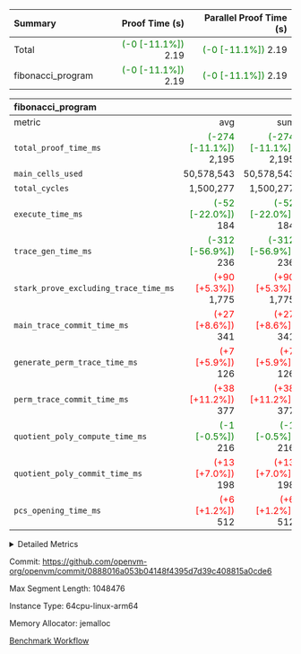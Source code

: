 | Summary | Proof Time (s) | Parallel Proof Time (s) |
|:---|---:|---:|
| Total | <span style='color: green'>(-0 [-11.1%])</span> 2.19 | <span style='color: green'>(-0 [-11.1%])</span> 2.19 |
| fibonacci_program | <span style='color: green'>(-0 [-11.1%])</span> 2.19 | <span style='color: green'>(-0 [-11.1%])</span> 2.19 |


| fibonacci_program |||||
|:---|---:|---:|---:|---:|
|metric|avg|sum|max|min|
| `total_proof_time_ms ` | <span style='color: green'>(-274 [-11.1%])</span> 2,195 | <span style='color: green'>(-274 [-11.1%])</span> 2,195 | <span style='color: green'>(-274 [-11.1%])</span> 2,195 | <span style='color: green'>(-274 [-11.1%])</span> 2,195 |
| `main_cells_used     ` |  50,578,543 |  50,578,543 |  50,578,543 |  50,578,543 |
| `total_cycles        ` |  1,500,277 |  1,500,277 |  1,500,277 |  1,500,277 |
| `execute_time_ms     ` | <span style='color: green'>(-52 [-22.0%])</span> 184 | <span style='color: green'>(-52 [-22.0%])</span> 184 | <span style='color: green'>(-52 [-22.0%])</span> 184 | <span style='color: green'>(-52 [-22.0%])</span> 184 |
| `trace_gen_time_ms   ` | <span style='color: green'>(-312 [-56.9%])</span> 236 | <span style='color: green'>(-312 [-56.9%])</span> 236 | <span style='color: green'>(-312 [-56.9%])</span> 236 | <span style='color: green'>(-312 [-56.9%])</span> 236 |
| `stark_prove_excluding_trace_time_ms` | <span style='color: red'>(+90 [+5.3%])</span> 1,775 | <span style='color: red'>(+90 [+5.3%])</span> 1,775 | <span style='color: red'>(+90 [+5.3%])</span> 1,775 | <span style='color: red'>(+90 [+5.3%])</span> 1,775 |
| `main_trace_commit_time_ms` | <span style='color: red'>(+27 [+8.6%])</span> 341 | <span style='color: red'>(+27 [+8.6%])</span> 341 | <span style='color: red'>(+27 [+8.6%])</span> 341 | <span style='color: red'>(+27 [+8.6%])</span> 341 |
| `generate_perm_trace_time_ms` | <span style='color: red'>(+7 [+5.9%])</span> 126 | <span style='color: red'>(+7 [+5.9%])</span> 126 | <span style='color: red'>(+7 [+5.9%])</span> 126 | <span style='color: red'>(+7 [+5.9%])</span> 126 |
| `perm_trace_commit_time_ms` | <span style='color: red'>(+38 [+11.2%])</span> 377 | <span style='color: red'>(+38 [+11.2%])</span> 377 | <span style='color: red'>(+38 [+11.2%])</span> 377 | <span style='color: red'>(+38 [+11.2%])</span> 377 |
| `quotient_poly_compute_time_ms` | <span style='color: green'>(-1 [-0.5%])</span> 216 | <span style='color: green'>(-1 [-0.5%])</span> 216 | <span style='color: green'>(-1 [-0.5%])</span> 216 | <span style='color: green'>(-1 [-0.5%])</span> 216 |
| `quotient_poly_commit_time_ms` | <span style='color: red'>(+13 [+7.0%])</span> 198 | <span style='color: red'>(+13 [+7.0%])</span> 198 | <span style='color: red'>(+13 [+7.0%])</span> 198 | <span style='color: red'>(+13 [+7.0%])</span> 198 |
| `pcs_opening_time_ms ` | <span style='color: red'>(+6 [+1.2%])</span> 512 | <span style='color: red'>(+6 [+1.2%])</span> 512 | <span style='color: red'>(+6 [+1.2%])</span> 512 | <span style='color: red'>(+6 [+1.2%])</span> 512 |



<details>
<summary>Detailed Metrics</summary>

| group | num_segments | keygen_time_ms | commit_exe_time_ms |
| --- | --- | --- | --- |
| fibonacci_program | 1 | 284 | 5 | 

| group | air_name | quotient_deg | interactions | constraints |
| --- | --- | --- | --- | --- |
| fibonacci_program | AccessAdapterAir<16> | 2 | 5 | 12 | 
| fibonacci_program | AccessAdapterAir<2> | 2 | 5 | 12 | 
| fibonacci_program | AccessAdapterAir<32> | 2 | 5 | 12 | 
| fibonacci_program | AccessAdapterAir<4> | 2 | 5 | 12 | 
| fibonacci_program | AccessAdapterAir<8> | 2 | 5 | 12 | 
| fibonacci_program | BitwiseOperationLookupAir<8> | 2 | 2 | 4 | 
| fibonacci_program | MemoryMerkleAir<8> | 2 | 4 | 39 | 
| fibonacci_program | PersistentBoundaryAir<8> | 2 | 3 | 7 | 
| fibonacci_program | PhantomAir | 2 | 3 | 5 | 
| fibonacci_program | Poseidon2PeripheryAir<BabyBearParameters>, 1> | 2 | 1 | 286 | 
| fibonacci_program | ProgramAir | 1 | 1 | 4 | 
| fibonacci_program | RangeTupleCheckerAir<2> | 1 | 1 | 4 | 
| fibonacci_program | Rv32HintStoreAir | 2 | 18 | 28 | 
| fibonacci_program | VariableRangeCheckerAir | 1 | 1 | 4 | 
| fibonacci_program | VmAirWrapper<Rv32BaseAluAdapterAir, BaseAluCoreAir<4, 8> | 2 | 20 | 37 | 
| fibonacci_program | VmAirWrapper<Rv32BaseAluAdapterAir, LessThanCoreAir<4, 8> | 2 | 18 | 40 | 
| fibonacci_program | VmAirWrapper<Rv32BaseAluAdapterAir, ShiftCoreAir<4, 8> | 2 | 24 | 91 | 
| fibonacci_program | VmAirWrapper<Rv32BranchAdapterAir, BranchEqualCoreAir<4> | 2 | 11 | 20 | 
| fibonacci_program | VmAirWrapper<Rv32BranchAdapterAir, BranchLessThanCoreAir<4, 8> | 2 | 13 | 35 | 
| fibonacci_program | VmAirWrapper<Rv32CondRdWriteAdapterAir, Rv32JalLuiCoreAir> | 2 | 10 | 18 | 
| fibonacci_program | VmAirWrapper<Rv32JalrAdapterAir, Rv32JalrCoreAir> | 2 | 16 | 20 | 
| fibonacci_program | VmAirWrapper<Rv32LoadStoreAdapterAir, LoadSignExtendCoreAir<4, 8> | 2 | 18 | 33 | 
| fibonacci_program | VmAirWrapper<Rv32LoadStoreAdapterAir, LoadStoreCoreAir<4> | 2 | 17 | 40 | 
| fibonacci_program | VmAirWrapper<Rv32MultAdapterAir, DivRemCoreAir<4, 8> | 2 | 25 | 84 | 
| fibonacci_program | VmAirWrapper<Rv32MultAdapterAir, MulHCoreAir<4, 8> | 2 | 24 | 31 | 
| fibonacci_program | VmAirWrapper<Rv32MultAdapterAir, MultiplicationCoreAir<4, 8> | 2 | 19 | 19 | 
| fibonacci_program | VmAirWrapper<Rv32RdWriteAdapterAir, Rv32AuipcCoreAir> | 2 | 12 | 14 | 
| fibonacci_program | VmConnectorAir | 2 | 5 | 11 | 

| group | air_name | segment | rows | prep_cols | perm_cols | main_cols | cells |
| --- | --- | --- | --- | --- | --- | --- | --- |
| fibonacci_program | AccessAdapterAir<16> | 0 | 1 |  | 16 | 25 | 41 | 
| fibonacci_program | AccessAdapterAir<2> | 0 | 1 |  | 16 | 11 | 27 | 
| fibonacci_program | AccessAdapterAir<32> | 0 | 1 |  | 16 | 41 | 57 | 
| fibonacci_program | AccessAdapterAir<4> | 0 | 1 |  | 16 | 13 | 29 | 
| fibonacci_program | AccessAdapterAir<8> | 0 | 128 |  | 16 | 17 | 4,224 | 
| fibonacci_program | BitwiseOperationLookupAir<8> | 0 | 65,536 | 3 | 8 | 2 | 655,360 | 
| fibonacci_program | MemoryMerkleAir<8> | 0 | 512 |  | 16 | 32 | 24,576 | 
| fibonacci_program | PersistentBoundaryAir<8> | 0 | 128 |  | 12 | 20 | 4,096 | 
| fibonacci_program | PhantomAir | 0 | 1 |  | 12 | 6 | 18 | 
| fibonacci_program | Poseidon2PeripheryAir<BabyBearParameters>, 1> | 0 | 256 |  | 8 | 300 | 78,848 | 
| fibonacci_program | ProgramAir | 0 | 8,192 |  | 8 | 10 | 147,456 | 
| fibonacci_program | RangeTupleCheckerAir<2> | 0 | 524,288 | 2 | 8 | 1 | 4,718,592 | 
| fibonacci_program | Rv32HintStoreAir | 0 | 4 |  | 44 | 32 | 304 | 
| fibonacci_program | VariableRangeCheckerAir | 0 | 262,144 | 2 | 8 | 1 | 2,359,296 | 
| fibonacci_program | VmAirWrapper<Rv32BaseAluAdapterAir, BaseAluCoreAir<4, 8> | 0 | 1,048,576 |  | 52 | 36 | 92,274,688 | 
| fibonacci_program | VmAirWrapper<Rv32BaseAluAdapterAir, LessThanCoreAir<4, 8> | 0 | 524,288 |  | 40 | 37 | 40,370,176 | 
| fibonacci_program | VmAirWrapper<Rv32BranchAdapterAir, BranchEqualCoreAir<4> | 0 | 262,144 |  | 28 | 26 | 14,155,776 | 
| fibonacci_program | VmAirWrapper<Rv32BranchAdapterAir, BranchLessThanCoreAir<4, 8> | 0 | 8 |  | 32 | 32 | 512 | 
| fibonacci_program | VmAirWrapper<Rv32CondRdWriteAdapterAir, Rv32JalLuiCoreAir> | 0 | 131,072 |  | 28 | 18 | 6,029,312 | 
| fibonacci_program | VmAirWrapper<Rv32JalrAdapterAir, Rv32JalrCoreAir> | 0 | 32 |  | 36 | 28 | 2,048 | 
| fibonacci_program | VmAirWrapper<Rv32LoadStoreAdapterAir, LoadStoreCoreAir<4> | 0 | 128 |  | 52 | 41 | 11,904 | 
| fibonacci_program | VmAirWrapper<Rv32RdWriteAdapterAir, Rv32AuipcCoreAir> | 0 | 16 |  | 28 | 20 | 768 | 
| fibonacci_program | VmConnectorAir | 0 | 2 | 1 | 16 | 5 | 42 | 

| group | segment | trace_gen_time_ms | total_proof_time_ms | total_cycles | total_cells | stark_prove_excluding_trace_time_ms | quotient_poly_compute_time_ms | quotient_poly_commit_time_ms | perm_trace_commit_time_ms | pcs_opening_time_ms | main_trace_commit_time_ms | main_cells_used | generate_perm_trace_time_ms | execute_time_ms |
| --- | --- | --- | --- | --- | --- | --- | --- | --- | --- | --- | --- | --- | --- | --- |
| fibonacci_program | 0 | 236 | 2,195 | 1,500,277 | 160,838,150 | 1,775 | 216 | 198 | 377 | 512 | 341 | 50,578,543 | 126 | 184 | 

| group | segment | trace_height_constraint | weighted_sum | threshold |
| --- | --- | --- | --- | --- |
| fibonacci_program | 0 | 0 | 3,932,542 | 2,013,265,921 | 
| fibonacci_program | 0 | 1 | 10,749,412 | 2,013,265,921 | 
| fibonacci_program | 0 | 2 | 1,966,271 | 2,013,265,921 | 
| fibonacci_program | 0 | 3 | 10,749,540 | 2,013,265,921 | 
| fibonacci_program | 0 | 4 | 1,664 | 2,013,265,921 | 
| fibonacci_program | 0 | 5 | 640 | 2,013,265,921 | 
| fibonacci_program | 0 | 6 | 7,209,100 | 2,013,265,921 | 
| fibonacci_program | 0 | 7 |  | 2,013,265,921 | 
| fibonacci_program | 0 | 8 | 35,535,121 | 2,013,265,921 | 

</details>


Commit: https://github.com/openvm-org/openvm/commit/0888016a053b04148f4395d7d39c408815a0cde6

Max Segment Length: 1048476

Instance Type: 64cpu-linux-arm64

Memory Allocator: jemalloc

[Benchmark Workflow](https://github.com/openvm-org/openvm/actions/runs/15213048813)
